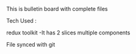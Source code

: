 This is bulletin board with complete files

Tech Used :

redux toolkit
-It has 2 slices
multiple components

File synced with git
